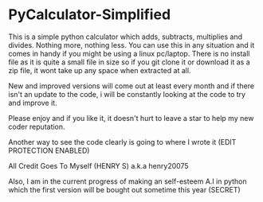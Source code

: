 # PyCalculator-Simplified
This is a simple python calculator which adds, subtracts, multiplies and divides. Nothing more, nothing less.
You can use this in any situation and it comes in handy if you might be using a linux pc/laptop.
There is no install file as it is quite a small file in size so if you git clone it or download it as a zip file, 
it wont take up any space when extracted at all. 

New and improved versions will come out at least every month and if there isn't an update to the code, i will
be constantly looking at the code to try and improve it.

Please enjoy and if you like it, it doesn't hurt to leave a star to help my new coder reputation.

Another way to see the code clearly is going to where I wrote it (EDIT PROTECTION ENABLED)

All Credit Goes To Myself (HENRY S) a.k.a henry20075

Also, I am in the current progress of making an self-esteem A.I in python which the first version will be bought out
sometime this year (SECRET)
